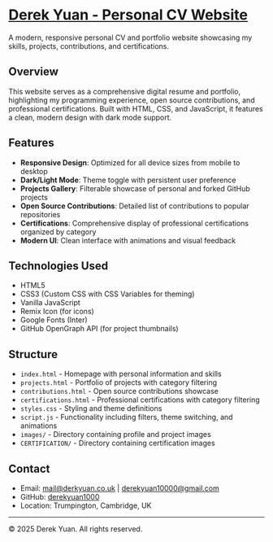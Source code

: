 # [Derek Yuan - Personal CV Website](derekyuan.co.uk)


A modern, responsive personal CV and portfolio website showcasing my skills, projects, contributions, and certifications.

## Overview

This website serves as a comprehensive digital resume and portfolio, highlighting my programming experience, open source contributions, and professional certifications. Built with HTML, CSS, and JavaScript, it features a clean, modern design with dark mode support.

## Features

- **Responsive Design**: Optimized for all device sizes from mobile to desktop
- **Dark/Light Mode**: Theme toggle with persistent user preference
- **Projects Gallery**: Filterable showcase of personal and forked GitHub projects
- **Open Source Contributions**: Detailed list of contributions to popular repositories
- **Certifications**: Comprehensive display of professional certifications organized by category
- **Modern UI**: Clean interface with animations and visual feedback

## Technologies Used

- HTML5
- CSS3 (Custom CSS with CSS Variables for theming)
- Vanilla JavaScript
- Remix Icon (for icons)
- Google Fonts (Inter)
- GitHub OpenGraph API (for project thumbnails)

## Structure

- `index.html` - Homepage with personal information and skills
- `projects.html` - Portfolio of projects with category filtering
- `contributions.html` - Open source contributions showcase
- `certifications.html` - Professional certifications with category filtering
- `styles.css` - Styling and theme definitions
- `script.js` - Functionality including filters, theme switching, and animations
- `images/` - Directory containing profile and project images
- `CERTIFICATION/` - Directory containing certification images

## Contact

- Email: mail@derkyuan.co.uk | derekyuan10000@gmail.com
- GitHub: [derekyuan1000](https://github.com/derekyuan1000)
- Location: Trumpington, Cambridge, UK

---

© 2025 Derek Yuan. All rights reserved.
